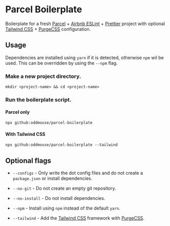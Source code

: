 # Parcel Boilerplate

Boilerplate for a fresh [Parcel](https://parceljs.org) + [Airbnb ESLint](https://github.com/airbnb/javascript/tree/master/packages/eslint-config-airbnb) + [Prettier](https://prettier.io) project with optional [Tailwind CSS](https://tailwindcss.com) + [PurgeCSS](https://www.purgecss.com) configuration.

## Usage

Dependencies are installed using `yarn` if it is detected, otherwise `npm` wil be used. This can be overridden by using the `--npm` flag.

### Make a new project directory.

```
mkdir <project-name> && cd <project-name>
```

### Run the boilerplate script.

#### Parcel only

```
npx github:oddmouse/parcel-boilerplate
```

#### With Tailwind CSS

```
npx github:oddmouse/parcel-boilerplate --tailwind
```

## Optional flags

- `--configs` - Only write the dot config files and do not create a `package.json` or install dependencies.

- `--no-git` - Do not create an empty git repository.

- `--no-install` - Do not install dependencies.

- `--npm` - Install using `npm` instead of the default `yarn`.

- `--tailwind` - Add the [Tailwind CSS](https://tailwindcss.com) framework with [PurgeCSS](https://www.purgecss.com).
